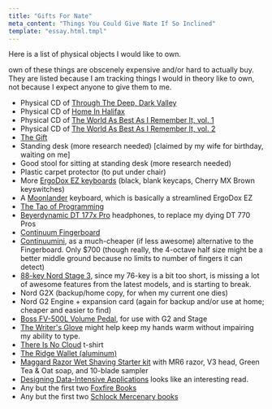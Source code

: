 ```yaml
---
title: "Gifts For Nate"
meta_content: "Things You Could Give Nate If So Inclined"
template: "essay.html.tmpl"
---
```


Here is a list of physical objects I would like to own.

own of these things are obscenely expensive and/or hard to actually buy. They
are listed because I am tracking things I would in theory like to own, not
because I expect anyone to give them to me.

* Physical CD of [Through The Deep, Dark Valley](https://music.theohhellos.com/album/through-the-deep-dark-valley)
* Physical CD of [Home In Halifax](https://www.amazon.com/Home-Halifax-STAN-ROGERS/dp/B000003BU3)
* Physical CD of [The World As Best As I Remember It, vol. 1](https://www.amazon.com/World-As-Best-Remember/dp/B0000004RU)
* Physical CD of [The World As Best As I Remember It, vol. 2](https://www.amazon.com/World-As-Best-Remember-Vol/dp/B00138D4UG)
* [The Gift](https://www.amazon.com/Gift-Creativity-Artist-Modern-World/dp/0307279502)
* Standing desk (more research needed) [claimed by my wife for birthday, waiting on me]
* Good stool for sitting at standing desk (more research needed)
* Plastic carpet protector (to put under chair)
* More [ErgoDox EZ keyboards](https://ergodox-ez.com/collections/frontpage/products/ergodox-ez-original-standalone?variant=40172496643) (black, blank keycaps, Cherry MX Brown keyswitches)
* A [Moonlander](https://zsa.io/moonlander/buy) keyboard, which is basically a
  streamlined ErgoDox EZ
* [The Tao of Programming](http://www.amazon.com/The-Tao-Programming-Geoffrey-James/dp/0931137071)
* [Beyerdynamic DT 177x
  Pro](https://drop.com/buy/massdrop-x-beyerdynamic-dt177x-go-headphones)
  headphones, to replace my dying DT 770 Pros
* [Continuum Fingerboard](https://www.hakenaudio.com/continuum-fingerboard/)
* [Continuumini](https://www.hakenaudio.com/continuumini/), as a much-cheaper
  (if less awesome) alternative to the Fingerboard. Only $700 (though really,
  the 4-octave half size might be a better middle ground because no limits to
  number of fingers it can detect)
* [88-key Nord Stage 3](https://www.nordkeyboards.com/products/nord-stage-3),
  since my 76-key is a bit too short, is missing a lot of awesome features from
  the latest models, and is starting to break.
* Nord G2X (backup/home copy, for when my current one dies)
* Nord G2 Engine + expansion card (again for backup and/or use at home; cheaper
  and easier to find)
* [Boss FV-500L Volume Pedal](https://www.sweetwater.com/store/detail/FV500L),
  for use with G2 and Stage
* [The Writer's Glove](https://thewritersglove.com/) might help keep my hands
  warm without impairing my ability to type.
* [There Is No Cloud](https://shop.spreadshirt.co.uk/chriswatterston/there+is+no+cloud+t-shirt+heather+blue-A108460005)
  t-shirt
* [The Ridge Wallet (aluminum)](https://gallantry.com/products/the-ridge-aluminum-wallet-cash-strap-black)
* [Maggard Razor Wet Shaving Starter
  kit](https://www.maggardrazors.com/product/budget-starter-kit/) with MR6
  razor, V3 head, Green Tea & Oat soap, and 10-blade sampler
* [Designing Data-Intensive Applications](https://dataintensive.net/) looks like
  an interesting read.
* Any but the first two [Foxfire
  Books](https://www.amazon.com/gp/bookseries/B00CJDHL4Y/ref=dp_st_0385073534)
* Any but the first two [Schlock Mercenary books](https://shop.schlockmercenary.com/collections/schlock-mercenary-books)

